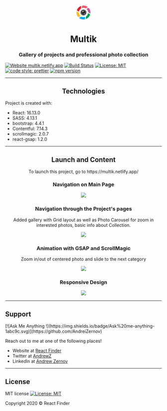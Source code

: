 <div align="center">
<img src="./public/pngocean.png"></img>
</div>

<h1 align="center">Multik</h1>
<h3 align="center">Gallery of projects and professional photo collection</h3>

[![Website multik.netlify.app](https://img.shields.io/website-up-down-green-red/http/perso.crans.org.svg)](https://multik.netlify.app/)
[![Build Status](https://travis-ci.com/AndreiZernov/multik.svg?branch=master)](https://travis-ci.com/AndreiZernov/multik)
[![License: MIT](https://img.shields.io/badge/License-MIT-yellow.svg)](https://github.com/AndreiZernov/react-finder/blob/master/LICENSE)
[![code style: prettier](https://img.shields.io/badge/code_style-prettier-ff69b4.svg?style=flat-square)](https://github.com/prettier/prettier)
[![npm version](https://badge.fury.io/js/npm.svg)](https://badge.fury.io/js/npm)

---

<h2 align="center"> Technologies</h2>

Project is created with:

- React: 16.13.0
- SASS: 4.13.1
- bootstrap: 4.4.1
- Contentful: 7.14.3
- scrollmagic: 2.0.7
- react-gsap: 1.2.0

---

<h2 align="center"> Launch and Content</h2>

<p align="center">To launch this project, go to https://multik.netlify.app/</p>

<h3 align="center"> Navigation on Main Page</h3>

<div align="center">
  <img src="./assets/readme1.gif">
</div>

<h3 align="center">Navigation through the Project's pages</h3>

<p align="center">Added gallery with Grid layout as well as Photo Carousel for zoom in interested photos, basic info about Collection.</p>

<div align="center">
  <img src="./assets/readme2.gif">
</div>

<h3 align="center"> Animation with GSAP and ScrollMagic</h3>

<p align="center">Zoom in/out of centered photo and slide to the next category</p>

<div align="center">
  <img src="./assets/readme3.gif">
</div>

<h3 align="center">Responsive Design</h3>

<div align="center">
  <img src="./assets/readme4.gif">
</div>

---

<h2> Support</h2>
[![Ask Me Anything !](https://img.shields.io/badge/Ask%20me-anything-1abc9c.svg)](https://github.com/AndreiZernov)

Reach out to me at one of the following places!

- Website at [React Finder](https://multik.netlify.app/)
- Twitter at [AndrewZ](https://twitter.com/AndrewZer)
- LinkedIn at [Andrew Zernov](https://www.linkedin.com/in/andrei-zernov/)

---

<h2> License</h2>

MIT license [![License: MIT](https://img.shields.io/badge/License-MIT-yellow.svg)](https://github.com/AndreiZernov/react-finder/blob/master/LICENSE)

Copyright 2020 © React Finder
